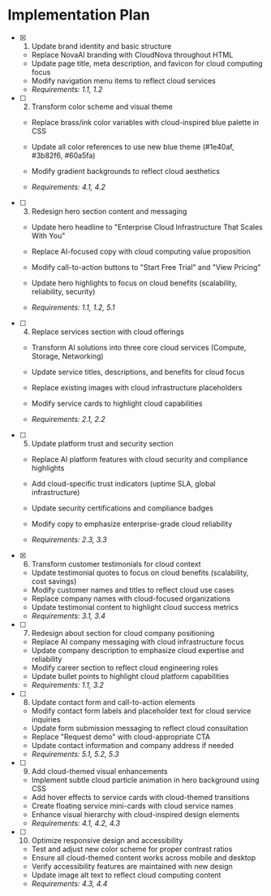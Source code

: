 # Implementation Plan

- [x] 1. Update brand identity and basic structure


  - Replace NovaAI branding with CloudNova throughout HTML
  - Update page title, meta description, and favicon for cloud computing focus
  - Modify navigation menu items to reflect cloud services
  - _Requirements: 1.1, 1.2_



- [ ] 2. Transform color scheme and visual theme
  - Replace brass/ink color variables with cloud-inspired blue palette in CSS
  - Update all color references to use new blue theme (#1e40af, #3b82f6, #60a5fa)


  - Modify gradient backgrounds to reflect cloud aesthetics
  - _Requirements: 4.1, 4.2_

- [ ] 3. Redesign hero section content and messaging
  - Update hero headline to "Enterprise Cloud Infrastructure That Scales With You"


  - Replace AI-focused copy with cloud computing value proposition
  - Modify call-to-action buttons to "Start Free Trial" and "View Pricing"
  - Update hero highlights to focus on cloud benefits (scalability, reliability, security)
  - _Requirements: 1.1, 1.2, 5.1_



- [ ] 4. Replace services section with cloud offerings
  - Transform AI solutions into three core cloud services (Compute, Storage, Networking)
  - Update service titles, descriptions, and benefits for cloud focus
  - Replace existing images with cloud infrastructure placeholders
  - Modify service cards to highlight cloud capabilities


  - _Requirements: 2.1, 2.2_

- [ ] 5. Update platform trust and security section
  - Replace AI platform features with cloud security and compliance highlights
  - Add cloud-specific trust indicators (uptime SLA, global infrastructure)


  - Update security certifications and compliance badges
  - Modify copy to emphasize enterprise-grade cloud reliability
  - _Requirements: 2.3, 3.3_

- [x] 6. Transform customer testimonials for cloud context



  - Update testimonial quotes to focus on cloud benefits (scalability, cost savings)
  - Modify customer names and titles to reflect cloud use cases
  - Replace company names with cloud-focused organizations
  - Update testimonial content to highlight cloud success metrics
  - _Requirements: 3.1, 3.4_

- [ ] 7. Redesign about section for cloud company positioning
  - Replace AI company messaging with cloud infrastructure focus
  - Update company description to emphasize cloud expertise and reliability
  - Modify career section to reflect cloud engineering roles
  - Update bullet points to highlight cloud platform capabilities
  - _Requirements: 1.1, 3.2_

- [ ] 8. Update contact form and call-to-action elements
  - Modify contact form labels and placeholder text for cloud service inquiries
  - Update form submission messaging to reflect cloud consultation
  - Replace "Request demo" with cloud-appropriate CTA
  - Update contact information and company address if needed
  - _Requirements: 5.1, 5.2, 5.3_

- [ ] 9. Add cloud-themed visual enhancements
  - Implement subtle cloud particle animation in hero background using CSS
  - Add hover effects to service cards with cloud-themed transitions
  - Create floating service mini-cards with cloud service names
  - Enhance visual hierarchy with cloud-inspired design elements
  - _Requirements: 4.1, 4.2, 4.3_

- [ ] 10. Optimize responsive design and accessibility
  - Test and adjust new color scheme for proper contrast ratios
  - Ensure all cloud-themed content works across mobile and desktop
  - Verify accessibility features are maintained with new design
  - Update image alt text to reflect cloud computing content
  - _Requirements: 4.3, 4.4_